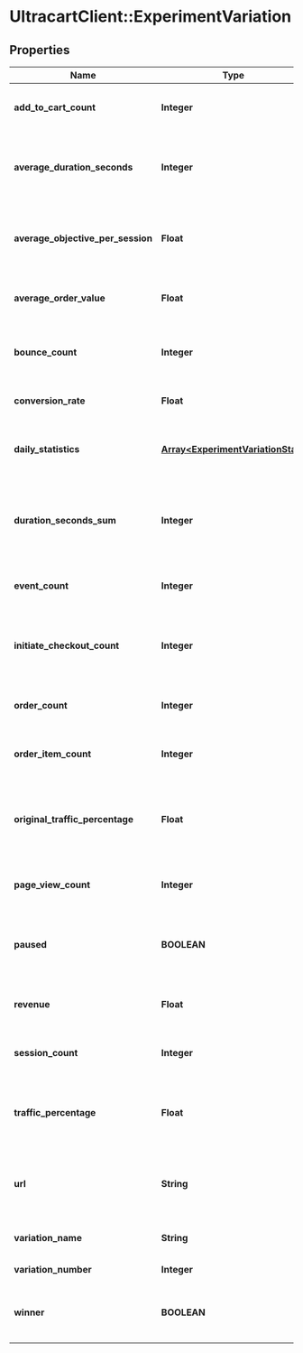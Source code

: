 # UltracartClient::ExperimentVariation

## Properties
Name | Type | Description | Notes
------------ | ------------- | ------------- | -------------
**add_to_cart_count** | **Integer** | Total add to cart count for this variation | [optional] 
**average_duration_seconds** | **Integer** | Average duration seconds per session for this variation | [optional] 
**average_objective_per_session** | **Float** | Average objective value per session for this variation | [optional] 
**average_order_value** | **Float** | Average order value for this variation | [optional] 
**bounce_count** | **Integer** | Total bounce count for this variation | [optional] 
**conversion_rate** | **Float** | Conversion rate for this variation | [optional] 
**daily_statistics** | [**Array&lt;ExperimentVariationStat&gt;**](ExperimentVariationStat.md) | Array of daily statistics for this variation | [optional] 
**duration_seconds_sum** | **Integer** | Total number of seconds spent on the site for this variation | [optional] 
**event_count** | **Integer** | Total event ocunt for this variation | [optional] 
**initiate_checkout_count** | **Integer** | Total initiate checkout count for this variation | [optional] 
**order_count** | **Integer** | Total order count for this variation | [optional] 
**order_item_count** | **Integer** | Total order item count for this variation | [optional] 
**original_traffic_percentage** | **Float** | Percentage of the traffic the variation originally started out with | [optional] 
**page_view_count** | **Integer** | Total page view count for this variation | [optional] 
**paused** | **BOOLEAN** | True if traffic should be paused to this variation | [optional] 
**revenue** | **Float** | Total revenue for this variation | [optional] 
**session_count** | **Integer** | Total sessions for this variation | [optional] 
**traffic_percentage** | **Float** | Percentage of the traffic this variation is currently receiving | [optional] 
**url** | **String** | Url of the variation if this experiment is a url experiment. | [optional] 
**variation_name** | **String** | Name of the variation | [optional] 
**variation_number** | **Integer** | Variation number | [optional] 
**winner** | **BOOLEAN** | True if this variation has been declared the winner | [optional] 


